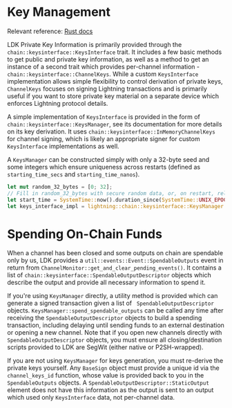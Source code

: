 # Key Management

Relevant reference: [Rust docs](https://docs.rs/lightning/*/lightning/chain/keysinterface/struct.KeysManager.html)

LDK Private Key Information is primarily provided through the `chain::keysinterface::KeysInterface` trait. It includes a few basic methods to get public and private key information, as well as a method to get an instance of a second trait which provides per-channel information - `chain::keysinterface::ChannelKeys`. While a custom `KeysInterface` implementation allows simple flexibility to control derivation of private keys, `ChannelKeys` focuses on signing Lightning transactions and is primarily useful if you want to store private key material on a separate device which enforces Lightning protocol details.

A simple implementation of `KeysInterface` is provided in the form of `chain::keysinterface::KeysManager`, see its documentation for more details on its key derivation. It uses `chain::keysinterface::InMemoryChannelKeys` for channel signing, which is likely an appropriate signer for custom `KeysInterface` implementations as well.

A `KeysManager` can be constructed simply with only a 32-byte seed and some integers which ensure uniqueness across restarts (defined as `starting_time_secs` and `starting_time_nanos`).

```rust
let mut random_32_bytes = [0; 32];
// Fill in random_32_bytes with secure random data, or, on restart, reload the seed from disk.
let start_time = SystemTime::now().duration_since(SystemTime::UNIX_EPOCH).unwrap();
let keys_interface_impl = lightning::chain::keysinterface::KeysManager::new(random_32_bytes, start_time.as_secs(), start_time.subsec_nanos());
```

Spending On-Chain Funds
=======================
When a channel has been closed and some outputs on chain are spendable only by us, LDK provides a `util::events::Event::SpendableOutputs` event in return from `ChannelMonitor::get_and_clear_pending_events()`. It contains a list of `chain::keysinterface::SpendableOutputDescriptor` objects which describe the output and provide all necessary information to spend it.

If you're using `KeysManager` directly, a utility method is provided which can generate a signed transaction given a list of `
SpendableOutputDescriptor` objects. `KeysManager::spend_spendable_outputs` can be called any time after receiving the `SpendableOutputDescriptor` objects to build a spending transaction, including delaying until sending funds to an external destination or opening a new channel. Note that if you open new channels directly with `SpendableOutputDescriptor` objects, you must ensure all closing/destination scripts provided to LDK are SegWit (either native or P2SH-wrapped).

If you are not using `KeysManager` for keys generation, you must re-derive the private keys yourself. Any `BaseSign` object must provide a unique id via the `channel_keys_id` function, whose value is provided back to you in the `SpendableOutputs` objects. A `SpendableOutputDescriptor::StaticOutput` element does not have this information as the output is sent to an output which used only `KeysInterface` data, not per-channel data.
